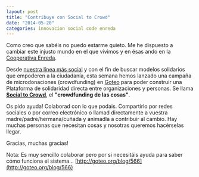 ```yaml
---
layout: post
title: "Contribuye con Social to Crowd"
date: "2014-05-20"
categories: innovacion social code enreda
---
```


Como creo que sabéis no puedo estarme quieto. Me he dispuesto a cambiar este injusto mundo en el que vivimos y en ésas ando en la [Cooperativa Enreda](http://enreda.coop).

<!--more-->

Desde [nuestra línea más social](http://enreda.coop/eris) y con el fin de buscar modelos solidarios que empoderen a la ciudadanía, esta semana hemos lanzado una campaña de microdonaciones (crowdfunding) en [Goteo](http://goteo.org/project/social-to-crowd) para poder construir una Plataforma de solidaridad directa entre organizaciones y personas. Se llama [**Social to Crowd**](http://socialtocrowd.org), el **"crowdfunding de las cosas"**.



Os pido ayuda! Colaborad con lo que podais. Compartirlo por redes sociales o por correo electrónico o llamad directamente a vuestra madre/padre/hermana/cuñada y animadla a contribuir al cambio. Hay muchas personas que necesitan cosas y nosotras queremos hacérselas llegar.

Gracias, muchas gracias!

Nota: Es muy sencillo colaborar pero por si necesitáis ayuda para saber cómo funciona el sistema... [http://goteo.org/blog/566](http://goteo.org/blog/566)
